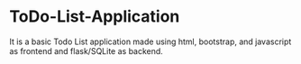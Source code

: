 # ToDo-List-Application
It is a basic Todo List application made using html, bootstrap, and javascript as frontend and flask/SQLite as backend.
